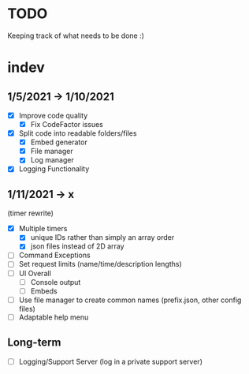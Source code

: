 # TODO

Keeping track of what needs to be done :)

# indev

## 1/5/2021 -> 1/10/2021

- [x] Improve code quality
    - [x] Fix CodeFactor issues
- [x] Split code into readable folders/files
    - [x] Embed generator
    - [x] File manager
    - [x] Log manager
- [x] Logging Functionality

## 1/11/2021 -> x 
(timer rewrite)
- [x] Multiple timers
    - [x] unique IDs rather than simply an array order
    - [x] json files instead of 2D array
- [ ] Command Exceptions
- [ ] Set request limits (name/time/description lengths)
- [ ] UI Overall
    - [ ] Console output
    - [ ] Embeds
- [ ] Use file manager to create common names (prefix.json, other config files)
- [ ] Adaptable help menu

## Long-term

- [ ] Logging/Support Server (log in a private support server)